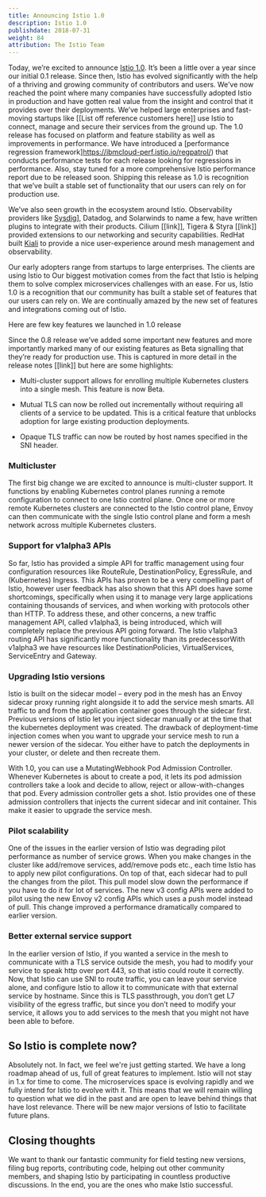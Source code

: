 ```yaml
---
title: Announcing Istio 1.0
description: Istio 1.0
publishdate: 2018-07-31
weight: 84
attribution: The Istio Team
---
```


Today, we’re excited to announce [Istio 1.0](/about/notes/1.0). It’s been a little over a year since our initial 0.1 release. Since then,
Istio has evolved significantly with the help of a thriving and growing community of contributors and users. We’ve now reached the point
where many companies have successfully adopted Istio in production and have gotten real value from the insight and control that it provides
over their deployments. We’ve helped large enterprises and fast-moving startups like
[[List off reference customers here]]
use Istio to connect, manage and secure their services from the ground up. The 1.0 release has focused on platform and feature
stability as well as improvements in performance. We have introduced a [performance regression framework]https://ibmcloud-perf.istio.io/regpatrol/)
that conducts performance tests for each release looking for regressions in performance. Also, stay tuned for a more comprehensive Istio performance
report due to be released soon. Shipping this release as 1.0 is recognition that we’ve built a stable set of functionality that our users can rely on
for production use.

We’ve also seen growth in the ecosystem around Istio. Observability providers like [Sysdig](https://sysdig.com/blog/monitor-istio/)], Datadog, and Solarwinds to
name a few, have written plugins to integrate with their products. Cilium [[link]], Tigera & Styra
[[link]] provided extensions to our networking and security capabilities. RedHat built [Kiali](https://www.kiali.io) to provide a nice
user-experience around mesh management and observability.

Our early adopters range from startups to large enterprises. The clients are using Istio to Our biggest motivation comes from the fact that Istio is helping
them to solve complex microservices challenges with an ease. For us, Istio 1.0 is a recognition that our community has built a stable set of features that our
users can rely on. We are continually amazed by the new set of features and integrations coming out of Istio.

Here are few key features we launched in 1.0 release

Since the 0.8 release we’ve added some important new features and more importantly marked many of our existing features as Beta signalling that they’re ready for production use. This is captured in more detail in the release notes [[link]] but here are some highlights:

* Multi-cluster support allows for enrolling multiple Kubernetes clusters into a single mesh. This feature is now Beta.

* Mutual TLS can now be rolled out incrementally without requiring all clients of a service to be updated. This is a critical feature that unblocks adoption for large existing production deployments.

* Opaque TLS traffic can now be routed by host names specified in the SNI header.

### Multicluster

The first big change we are excited to announce is multi-cluster support. It functions by enabling Kubernetes control planes running a remote configuration to connect to one Istio control plane. Once one or more remote Kubernetes clusters are connected to the Istio control plane, Envoy can then communicate with the single Istio control plane and form a mesh network across multiple Kubernetes clusters.

### Support for v1alpha3 APIs

So far, Istio has provided a simple API for traffic management using four configuration resources like RouteRule, DestinationPolicy, EgressRule, and (Kubernetes) Ingress. This APIs has proven to be a very compelling part of Istio, however user feedback has also shown that this API does have some shortcomings, specifically when using it to manage very large applications containing thousands of services, and when working with protocols other than HTTP. To address these, and other concerns, a new traffic management API, called v1alpha3, is being introduced, which will completely replace the previous API going forward. The Istio v1alpha3 routing API has significantly more functionality than its predecessorWith v1alpha3 we have resources like DestinationPolicies, VirtualServices, ServiceEntry and Gateway.

### Upgrading Istio versions

Istio is built on the sidecar model – every pod in the mesh has an Envoy sidecar proxy running right alongside it to add the service mesh smarts. All traffic to and from the application container goes through the sidecar first. Previous versions of Istio let you inject sidecar manually or at the time that the kubernetes deployment was created. The drawback of deployment-time injection comes when you want to upgrade your service mesh to run a newer version of the sidecar.  You either have to patch the deployments in your cluster, or delete and then recreate them.

With 1.0, you can use a MutatingWebhook Pod Admission Controller. Whenever Kubernetes is about to create a pod, it lets its pod admission controllers take a look and decide to allow, reject or allow-with-changes that pod. Every admission controller gets a shot.  Istio provides one of these admission controllers that injects the current sidecar and init container. This make it easier to upgrade the service mesh.

### Pilot scalability

One of the issues in the earlier version of Istio was degrading pilot performance as number of service grows. When you make changes in the cluster like add/remove services, add/remove pods etc., each time Istio has to apply new pilot configurations. On top of that, each sidecar had to pull the changes from the pilot. This pull model slow down the performance if you have to do it for lot of services. The new v3 config APIs were added to pilot using the new Envoy v2 config APIs which uses a push model instead of pull. This change improved a performance dramatically compared to earlier version.

### Better external service support

In the earlier version of Istio, if you wanted a service in the mesh to communicate with a TLS service outside the mesh, you had to modify your service to speak http over port 443, so that istio could route it correctly. Now, that Istio can use SNI to route traffic, you can leave your service alone, and configure Istio to allow it to communicate with that external service by hostname. Since this is TLS passthrough, you don’t get L7 visibility of the egress traffic, but since you don’t need to modify your service, it allows you to add services to the mesh that you might not have been able to before.

## So Istio is complete now?

Absolutely not. In fact, we feel we're just getting started. We have a long roadmap ahead of us, full of great features to implement. Istio will not stay in 1.x for time to come. The microservices space is evolving rapidly and we fully intend for Istio to evolve with it. This means that we will remain willing to question what we did in the past and are open to leave behind things that have lost relevance. There will be new major versions of Istio to facilitate future plans.

## Closing thoughts

We want to thank our fantastic community for field testing new versions, filing bug reports, contributing code, helping out other community members, and shaping Istio by participating in countless productive discussions. In the end, you are the ones who make Istio successful.

